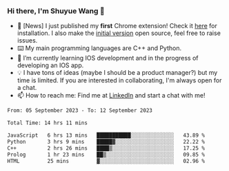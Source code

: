 ### Hi there, I'm Shuyue Wang 👋

- 🎉 [News] I just published my **first** Chrome extension! Check it [here](https://chrome.google.com/webstore/detail/aiofdhjednbbfajbcpmgbblpljncfnkh) for installation. I also make the [initial version](https://github.com/wangsy503/PennCalendar) open source, feel free to raise issues.
- ⌨️ My main programming languages are C++ and Python.
- 🌱 I’m currently learning IOS development and in the progress of developing an IOS app.
- 💡 I have tons of ideas (maybe I should be a product manager?) but my time is limited. If you are interested in collaborating, I'm always open for a chat.
- 📫 How to reach me: Find me at [LinkedIn](https://www.linkedin.com/in/shuyuew/) and start a chat with me!

<!--
**wangsy503/wangsy503** is a ✨ _special_ ✨ repository because its `README.md` (this file) appears on your GitHub profile.

Here are some ideas to get you started:

- 🔭 I’m currently working on ...
- 🌱 I’m currently learning ...
- 👯 I’m looking to collaborate on ...
- 🤔 I’m looking for help with ...
- 💬 Ask me about ...
- 📫 How to reach me: ...
- 😄 Pronouns: ...
- ⚡ Fun fact: ...
-->
<!--START_SECTION:waka-->

```txt
From: 05 September 2023 - To: 12 September 2023

Total Time: 14 hrs 11 mins

JavaScript   6 hrs 13 mins   ███████████░░░░░░░░░░░░░░   43.89 %
Python       3 hrs 9 mins    █████▓░░░░░░░░░░░░░░░░░░░   22.22 %
C++          2 hrs 26 mins   ████▒░░░░░░░░░░░░░░░░░░░░   17.25 %
Prolog       1 hr 23 mins    ██▒░░░░░░░░░░░░░░░░░░░░░░   09.85 %
HTML         25 mins         ▓░░░░░░░░░░░░░░░░░░░░░░░░   02.96 %
```

<!--END_SECTION:waka-->
